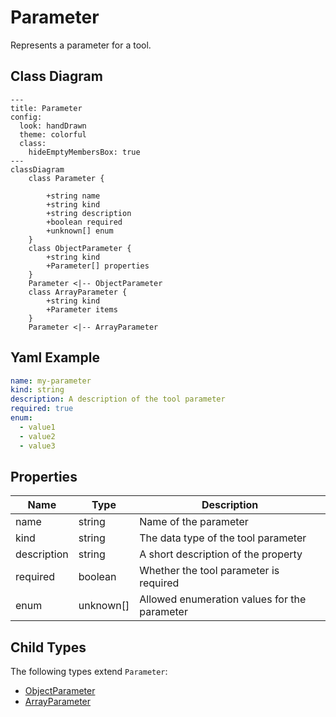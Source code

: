 # Parameter

Represents a parameter for a tool.

## Class Diagram

```mermaid
---
title: Parameter
config:
  look: handDrawn
  theme: colorful
  class:
    hideEmptyMembersBox: true
---
classDiagram
    class Parameter {
      
        +string name
        +string kind
        +string description
        +boolean required
        +unknown[] enum
    }
    class ObjectParameter {
        +string kind
        +Parameter[] properties
    }
    Parameter <|-- ObjectParameter
    class ArrayParameter {
        +string kind
        +Parameter items
    }
    Parameter <|-- ArrayParameter
```

## Yaml Example

```yaml
name: my-parameter
kind: string
description: A description of the tool parameter
required: true
enum:
  - value1
  - value2
  - value3

```

## Properties

| Name | Type | Description |
| ---- | ---- | ----------- |
| name | string | Name of the parameter  |
| kind | string | The data type of the tool parameter  |
| description | string | A short description of the property  |
| required | boolean | Whether the tool parameter is required  |
| enum | unknown[] | Allowed enumeration values for the parameter  |

## Child Types

The following types extend `Parameter`:

- [ObjectParameter](ObjectParameter.md)
- [ArrayParameter](ArrayParameter.md)
